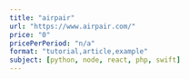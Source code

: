 ```yaml
---
title: "airpair"
url: "https://www.airpair.com/"
price: "0"
pricePerPeriod: "n/a"
format: "tutorial,article,example"
subject: [python, node, react, php, swift]
---
```

